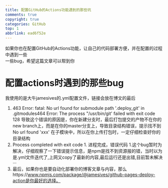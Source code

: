 ```yaml
---
title: 配置GitHub的Actions功能遇到的那些坑
comments: true
copyright: true
categories: GitHub
top: 1
abbrlink: ead6f52e
---
```

如果你也在配置GitHub的Actions功能，让自己的代码部署方便，并在配置的过程中遇到一些  
一些bug，希望这篇文章可以帮到你
<!--more-->
# 配置actions时遇到的那些bug
我使用的是大牛jamesives的.yml配置文件，链接会放在博文的最后
1.  463 Error: fatal: No url found for submodule path '.deploy_git' in .gitmodules464 Error: The process "/usr/bin/git' failed with exit code 128
导致这个错误的原因是，你在新建分支时，最后打包提交的产物不在你的new branch上，而是在你的master分支上，导致目录结构错误，提示找不到 No url found 'xxx' 在子模块中，所以在你上传打包时，一定仔细检查好你的目录结构
2.  Process completed with exit code 1. 进程完成，错误代码 1.这个bug暂时为解决，仔细观察了一下错误提示信息，是npm是找不到资源报的错，当时以为是.yml文件迭代了,上网又copy了最新的内容,最后运行还是出错,目前暂未解决···
3.  最后，如果你也是要自动化部署你的博客文章与内容，那么https://www.npmjs.com/package/@jamesives/github-pages-deploy-action是你最好的选择。